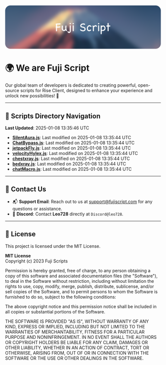 ![Banner](.github/b.webp)

# 🌍 **We are Fuji Script**

Our global team of developers is dedicated to creating powerful, open-source scripts for Rise Client, designed to enhance your experience and unlock new possibilities! 🌟

---
<!-- SCRIPTS_NAVIGATION_START -->
## 📂 **Scripts Directory Navigation**

**Last Updated**: 2025-01-08 13:35:46 UTC

- **[SilentAura.js](scripts/SilentAura.js)**: Last modified on 2025-01-08 13:35:44 UTC
- **[ChatBypass.js](scripts/ChatBypass.js)**: Last modified on 2025-01-08 13:35:44 UTC
- **[jetpackFly.js](scripts/jetpackFly.js)**: Last modified on 2025-01-08 13:35:44 UTC
- **[velocityHylex.js](scripts/velocityHylex.js)**: Last modified on 2025-01-08 13:35:44 UTC
- **[chestxray.js](scripts/chestxray.js)**: Last modified on 2025-01-08 13:35:44 UTC
- **[bedxray.js](scripts/bedxray.js)**: Last modified on 2025-01-08 13:35:44 UTC
- **[chatMacro.js](scripts/chatMacro.js)**: Last modified on 2025-01-08 13:35:44 UTC

<!-- SCRIPTS_NAVIGATION_END -->

---

## 💬 **Contact Us**  
- 📬 **Support Email**: Reach out to us at [support@fujiscript.com](mailto:support@fujiscript.com) for any questions or assistance.  
- 💬 **Discord**: Contact **Leo728** directly at `Discord@leo728`.

---

## 📜 **License**

This project is licensed under the MIT License.  

**MIT License**  
Copyright (c) 2023 Fuji Scripts  

Permission is hereby granted, free of charge, to any person obtaining a copy of this software and associated documentation files (the "Software"), to deal in the Software without restriction, including without limitation the rights to use, copy, modify, merge, publish, distribute, sublicense, and/or sell copies of the Software, and to permit persons to whom the Software is furnished to do so, subject to the following conditions:  

The above copyright notice and this permission notice shall be included in all copies or substantial portions of the Software.  

THE SOFTWARE IS PROVIDED "AS IS", WITHOUT WARRANTY OF ANY KIND, EXPRESS OR IMPLIED, INCLUDING BUT NOT LIMITED TO THE WARRANTIES OF MERCHANTABILITY, FITNESS FOR A PARTICULAR PURPOSE AND NONINFRINGEMENT. IN NO EVENT SHALL THE AUTHORS OR COPYRIGHT HOLDERS BE LIABLE FOR ANY CLAIM, DAMAGES OR OTHER LIABILITY, WHETHER IN AN ACTION OF CONTRACT, TORT OR OTHERWISE, ARISING FROM, OUT OF OR IN CONNECTION WITH THE SOFTWARE OR THE USE OR OTHER DEALINGS IN THE SOFTWARE.  
